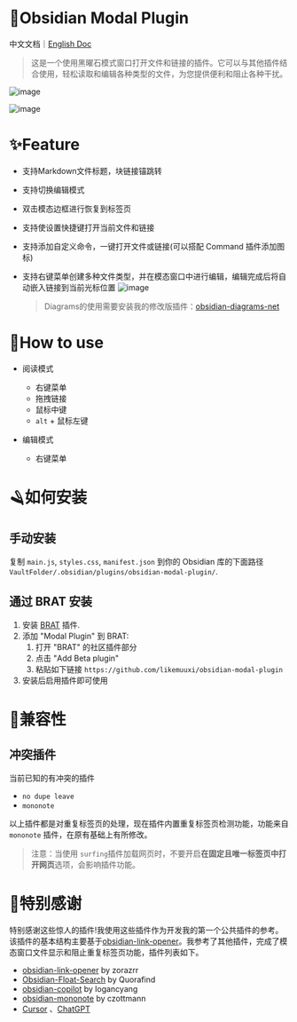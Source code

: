 # 🎉Obsidian Modal Plugin

中文文档｜[English Doc](https://github.com/likemuuxi/obsidian-modal-plugin/blob/main/README.md)

> 这是一个使用黑曜石模式窗口打开文件和链接的插件。它可以与其他插件结合使用，轻松读取和编辑各种类型的文件，为您提供便利和阻止各种干扰。

![image](https://github.com/user-attachments/assets/dd59221d-701e-4ca6-9235-807c2b5ea1fa)

![image](https://github.com/user-attachments/assets/f826b237-f1b9-4b3a-bf1b-2b2c43a32325)

# ✨Feature

- 支持Markdown文件标题，块链接锚跳转
- 支持切换编辑模式
- 双击模态边框进行恢复到标签页
- 支持使设置快捷键打开当前文件和链接
- 支持添加自定义命令，一键打开文件或链接(可以搭配 Command 插件添加图标)
- 支持右键菜单创建多种文件类型，并在模态窗口中进行编辑，编辑完成后将自动嵌入链接到当前光标位置
  ![image](https://github.com/user-attachments/assets/76e88429-88a4-4ffe-a324-729a9f8ce27d)

  > Diagrams的使用需要安装我的修改版插件：[obsidian-diagrams-net](https://github.com/likemuuxi/obsidian-diagrams-net)
  >

# 🎯How to use

- 阅读模式

  - 右键菜单
  - 拖拽链接
  - 鼠标中键
  - `alt` + 鼠标左键
- 编辑模式

  - 右键菜单

# 🪒如何安装

## 手动安装

复制 `main.js`, `styles.css`, `manifest.json` 到你的 Obsidian 库的下面路径 `VaultFolder/.obsidian/plugins/obsidian-modal-plugin/`.

## 通过 BRAT 安装

1. 安装 [BRAT](https://github.com/TfTHacker/obsidian42-brat) 插件.
2. 添加 "Modal Plugin" 到 BRAT:
   1. 打开 "BRAT" 的社区插件部分
   2. 点击 "Add Beta plugin"
   3. 粘贴如下链接 `https://github.com/likemuuxi/obsidian-modal-plugin`
3. 安装后启用插件即可使用

# 🚧兼容性

## 冲突插件

当前已知的有冲突的插件

- `no dupe leave`
- `mononote`

以上插件都是对重复标签页的处理，现在插件内置重复标签页检测功能，功能来自 `mononote` 插件，在原有基础上有所修改。

> 注意：当使用 `surfing`插件加载网页时，不要开启**在固定且唯一标签页中打开网页**选项，会影响插件功能。

# 🥰特别感谢

特别感谢这些惊人的插件!我使用这些插件作为开发我的第一个公共插件的参考。该插件的基本结构主要基于[obsidian-link-opener](https://github.com/zorazrr/obsidian-link-opener)。我参考了其他插件，完成了模态窗口文件显示和阻止重复标签页功能，插件列表如下。

- [obsidian-link-opener](https://github.com/zorazrr/obsidian-link-opener) by zorazrr
- [Obsidian-Float-Search](https://github.com/Quorafind/Obsidian-Float-Search) by Quorafind
- [obsidian-copilot](https://github.com/logancyang/obsidian-copilot) by logancyang
- [obsidian-mononote](https://github.com/czottmann/obsidian-mononote/tree/main) by czottmann
- [Cursor](https://www.cursor.com/) 、[ChatGPT](https://chatgpt.com/)
